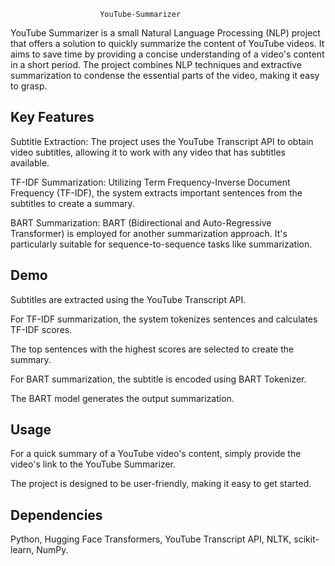 
                        YouTube-Summarizer

YouTube Summarizer is a small Natural Language Processing (NLP) project that offers a solution to quickly summarize the content of YouTube videos. It aims to save time by providing a concise understanding of a video's content in a short period. The project combines NLP techniques and extractive summarization to condense the essential parts of the video, making it easy to grasp.


## Key Features
Subtitle Extraction: The project uses the YouTube Transcript API to obtain video subtitles, allowing it to work with any video that has subtitles available.

TF-IDF Summarization: Utilizing Term Frequency-Inverse Document Frequency (TF-IDF), the system extracts important sentences from the subtitles to create a summary.

BART Summarization: BART (Bidirectional and Auto-Regressive Transformer) is employed for another summarization approach. It's particularly suitable for sequence-to-sequence tasks like summarization.
## Demo

Subtitles are extracted using the YouTube Transcript API.

For TF-IDF summarization, the system tokenizes sentences and calculates TF-IDF scores.

The top sentences with the highest scores are selected to create the summary.

For BART summarization, the subtitle is encoded using BART Tokenizer.

The BART model generates the output summarization.


## Usage

For a quick summary of a YouTube video's content, simply provide the video's link to the YouTube Summarizer.

The project is designed to be user-friendly, making it easy to get started.


## Dependencies
Python,
Hugging Face Transformers,
YouTube Transcript API,
NLTK,
scikit-learn,
NumPy.